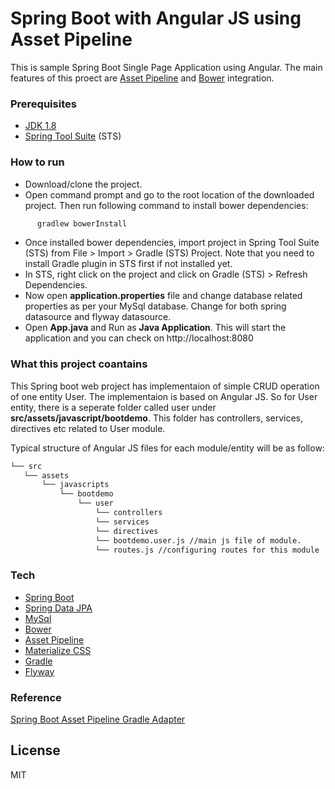# Spring Boot with Angular JS using Asset Pipeline

This is sample Spring Boot Single Page Application using Angular. The main features of this proect are [Asset Pipeline] and [Bower] integration.

### Prerequisites
- [JDK 1.8]
- [Spring Tool Suite] (STS)

### How to run 

  - Download/clone the project. 
  - Open command prompt and go to the root location of the downloaded project. Then run following command to install bower dependencies:
  ```sh
        gradlew bowerInstall 
```
  - Once installed bower dependencies, import project in Spring Tool Suite (STS) from File > Import > Gradle (STS) Project. Note that you need to install Gradle plugin in STS first if not installed yet. 
  - In STS, right click on the project and click on Gradle (STS) > Refresh Dependencies.
  - Now open **application.properties** file and change database related properties as per your MySql database. Change for both spring datasource and flyway datasource.
  - Open **App.java** and Run as **Java Application**. This will start the application and you can check on http://localhost:8080

### What this project coantains

This Spring boot web project has implementaion of simple CRUD operation of one entity User. The implementaion is based on Angular JS. So for User entity, there is a seperate folder called user under **src/assets/javascript/bootdemo**. This folder has controllers, services, directives etc related to User module.

Typical structure of Angular JS files for each module/entity will be as follow:
 ```sh
└── src
    └── assets
        └── javascripts
            └── bootdemo
                └── user
                    └── controllers
                    └── services
                    └── directives
                    └── bootdemo.user.js //main js file of module.
                    └── routes.js //configuring routes for this module 
```

### Tech
* [Spring Boot]
* [Spring Data JPA]
* [MySql]
* [Bower]
* [Asset Pipeline]
* [Materialize CSS]
* [Gradle]
* [Flyway]

### Reference
[Spring Boot Asset Pipeline Gradle Adapter]

License
----
MIT



[Spring Boot]: http://projects.spring.io/spring-boot/
[Spring Data JPA]: http://projects.spring.io/spring-data-jpa/
[MySql]: https://www.mysql.com/
[Bower]: http://bower.io/
[Asset Pipeline]: https://github.com/bertramdev/asset-pipeline/tree/master/asset-pipeline-spring-boot
[Materialize CSS]: http://materializecss.com/
[Gradle]: http://gradle.org/
[Flyway]: https://flywaydb.org/
[Spring Boot Asset Pipeline Gradle Adapter]: https://github.com/bertramdev/asset-pipeline/tree/master/asset-pipeline-spring-boot   
[Spring Tool Suite]:https://spring.io/tools
[JDK 1.8]: http://www.oracle.com/technetwork/java/javase/downloads/jdk8-downloads-2133151.html